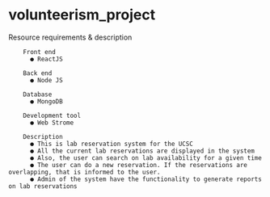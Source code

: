 # volunteerism_project

Resource requirements & description

        Front end
          ● ReactJS
          
        Back end
          ● Node JS
          
        Database
          ● MongoDB
          
        Development tool
          ● Web Strome
          
        Description
          ● This is lab reservation system for the UCSC
          ● All the current lab reservations are displayed in the system
          ● Also, the user can search on lab availability for a given time
          ● The user can do a new reservation. If the reservations are overlapping, that is informed to the user. 
          ● Admin of the system have the functionality to generate reports on lab reservations
          
          
